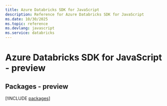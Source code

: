 ```yaml
---
title: Azure Databricks SDK for JavaScript
description: Reference for Azure Databricks SDK for JavaScript
ms.date: 10/30/2025
ms.topic: reference
ms.devlang: javascript
ms.service: databricks
---
```

# Azure Databricks SDK for JavaScript - preview
## Packages - preview
[!INCLUDE [packages](databricks-index.md)]
